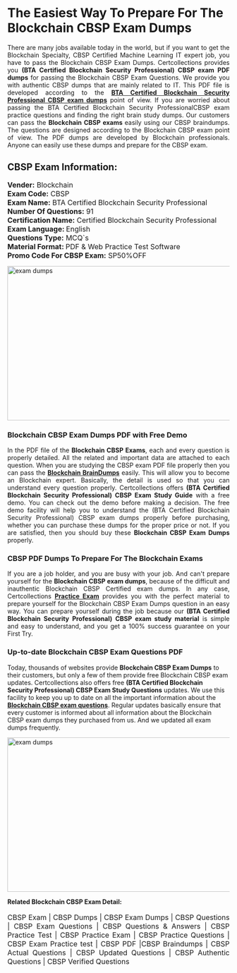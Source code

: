 <h1>The Easiest Way To Prepare For The Blockchain CBSP Exam Dumps</h1> <p style="text-align:justify">There are many jobs available today in the world, but if you want to get the Blockchain Specialty, CBSP Certified Machine Learning IT expert job, you have to pass the Blockchain CBSP Exam Dumps. Certcollections provides you <strong>(BTA Certified Blockchain Security Professional) CBSP exam PDF dumps</strong> for passing the Blockchain CBSP Exam Questions. We provide you with authentic CBSP dumps that are mainly related to IT. This PDF file is developed according to the <a href="https://www.certsofficial.com/blockchain/cbsp-questions"><strong>BTA Certified Blockchain Security Professional CBSP exam dumps</strong></a> point of view. If you are worried about passing the BTA Certified Blockchain Security ProfessionalCBSP exam practice questions and finding the right brain study dumps. Our customers can pass the <strong>Blockchain CBSP exams </strong>easily using our CBSP braindumps. The questions are designed according to the Blockchain CBSP exam point of view. The PDF dumps are developed by Blockchain professionals. Anyone can easily use these dumps and prepare for the CBSP exam.</p> <h2><strong>CBSP Exam Information:</strong></h2> <p><span style="font-size:16px"><strong>Vender:</strong> Blockchain<br /> <strong>Exam Code:</strong> CBSP<br /> <strong>Exam Name:</strong> BTA Certified Blockchain Security Professional<br /> <strong>Number Of Questions:</strong> 91<br /> <strong>Certification Name:</strong> Certified Blockchain Security Professional<br /> <strong>Exam Language: </strong>English<br /> <strong>Questions Type:</strong> MCQ`s<br /> <strong>Material Format: </strong>PDF & Web Practice Test Software<br /> <strong>Promo Code For CBSP Exam:</strong> SP50%OFF</span></p> <p><a href="https://www.certsofficial.com/blockchain/cbsp-questions" rel="no-follow"><img alt="exam dumps" src="https://www.certcollections.com/uploads/content/certsofficial.jpg" style="height:350px; width:750px" /></a></p> <h3><strong>Blockchain CBSP Exam Dumps PDF with Free Demo</strong></h3> <p style="text-align:justify">In the PDF file of the <strong>Blockchain CBSP Exams</strong>, each and every question is properly detailed. All the related and important data are attached to each question. When you are studying the CBSP exam PDF file properly then you can pass the <a href="https://www.certsofficial.com/blockchain-dumps"><strong>Blockchain BrainDumps</strong></a> easily. This will allow you to become an Blockchain expert. Basically, the detail is used so that you can understand every question properly. Certcollections offers <strong>(BTA Certified Blockchain Security Professional) CBSP Exam Study Guide</strong> with a free demo. You can check out the demo before making a decision. The free demo facility will help you to understand the (BTA Certified Blockchain Security Professional) CBSP exam dumps properly before purchasing, whether you can purchase these dumps for the proper price or not. If you are satisfied, then you should buy these <strong>Blockchain CBSP Exam Dumps</strong> properly.</p> <h3><strong>CBSP PDF Dumps To Prepare For The Blockchain Exams</strong></h3> <p style="text-align:justify">If you are a job holder, and you are busy with your job. And can't prepare yourself for the <strong>Blockchain CBSP exam dumps</strong>, because of the difficult and inauthentic Blockchain CBSP Certified exam dumps. In any case, Certcollections <strong><a href="https://www.certsofficial.com/">Practice Exam</a></strong> provides you with the perfect material to prepare yourself for the Blockchain CBSP Exam Dumps question in an easy way. You can prepare yourself during the job because our <strong>(BTA Certified Blockchain Security Professional) CBSP exam study material</strong> is simple and easy to understand, and you get a 100% success guarantee on your First Try.</p> <h3><strong>Up-to-date Blockchain CBSP Exam Questions PDF</strong></h3> <p>Today, thousands of websites provide <strong>Blockchain CBSP Exam Dumps</strong> to their customers, but only a few of them provide free Blockchain CBSP exam updates. Certcollections also offers free <strong>(BTA Certified Blockchain Security Professional) CBSP Exam Study Questions</strong> updates. We use this facility to keep you up to date on all the important information about the <a href="https://www.certsofficial.com/blockchain/cbsp-questions"><strong>Blockchain CBSP exam questions</strong></a>. Regular updates basically ensure that every customer is informed about all information about the Blockchain CBSP exam dumps they purchased from us. And we updated all exam dumps frequently.</p> <p><a href="https://www.certsofficial.com/blockchain/cbsp-questions"><img alt="exam dumps " src="https://www.certcollections.com/uploads/content/certsofficial2.jpg" style="height:350px; width:750px" /></a></p> <p style="text-align:justify"><span style="font-size:14px"><strong>Related Blockchain CBSP Exam Detail:</strong></span><br /> <br /> <span style="font-size:16px">CBSP Exam | CBSP Dumps | CBSP Exam Dumps | CBSP Questions | CBSP Exam Questions | CBSP Questions & Answers | CBSP Practice Test | CBSP Practice Exam | CBSP Practice Questions | CBSP Exam Practice test | CBSP PDF |CBSP Braindumps | CBSP Actual Questions | CBSP Updated Questions | CBSP Authentic Questions | CBSP Verified Questions</span></p>
